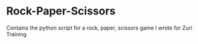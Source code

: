 # Rock-Paper-Scissors
Contains the python script for a rock, paper, scissors game I wrote for Zuri Training
